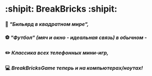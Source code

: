 # :shipit: BreakBricks :shipit:


### :8ball: *"Бильярд в квадратном мире",*

### :soccer: *"Футбол" (мяч и окно - идеальная связь) в обычном -*

 ### :pencil2: *Классика всех телефонных мини-игр,*

### :computer: ***BreakBricksGame*** *теперь и на компьютерах/ноутах!*
